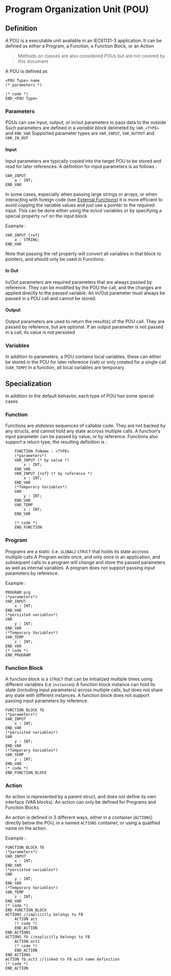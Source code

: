 # Program Organization Unit (POU)

## Definition

A POU is a executable unit available in an IEC61131-3 application.
It can be defined as either a Program, a Function, a Function Block, or an Action

> Methods on classes are also considered POUs but are not covered by this document

A POU is defined as 

```iecst
<POU Type> name 
(* parameters *)

(* code *)
END_<POU Type>
```

### Parameters

POUs can use input, output, or in/out parameters to pass data to the outside
Such parameters are defined in a _variable block_  delimeted by `VAR_<TYPE>` and `END_VAR`
Supported parameter types are `VAR_INPUT`, `VAR_OUTPUT` and `VAR_IN_OUT`

#### Input
Input parameters are typically copied into the target POU to be stored and read for later references.
A definition for input parameters is as follows : 

```iecst
VAR_INPUT
    a : INT;
END_VAR
```

In some cases, especially when passing large strings or arrays, or when interacting with foreign code (see [External Functions](libraries/external_functions.md)) it is more efficient to avoid copying the variable values and just use a pointer to the required input. This can be done either using the in/out variables or by specifying a special property `ref` on the input block 

Example : 

```iecst
VAR_INPUT {ref}
    a : STRING;
END_VAR
```

Note that passing the ref property will convert all variables in that block to pointers, and should only be used in Functions.

#### In Out

In/Out parameters are required parameters that are always passed by reference. They can be modified by the POU the call, and the changes are applied directly to the passed variable.
An In/Out parameter must always be passed in a POU call and cannot be stored.

#### Output

Output parameters are used to return the result(s) of the POU call. 
They are passed by reference, but are optional.
If an output parameter is not passed in a call, its value is not persisted

### Variables

In addition to parameters, a POU contains local variables, these can either be stored in the POU for later reference (`VAR`) or only created for a single call (`VAR_TEMP`)
In a function, all local variables are temporary

## Specialization

In addition to the default behavior, each type of POU has some special cases

### Function

Functions are _stateless_ sequences of callable code. They are not backed by any structs, and cannot hold any state accross multiple calls.
A function's input parameter can be passed by value, or by reference.
Functions also support a return type, the resulting definition is : 
```iecst
    FUNCTION fnName : <TYPE>
    (*parameters*)
    VAR_INPUT (* by value *)
        x : INT;
    END_VAR
    VAR_INPUT {ref} (* by reference *)
        x : INT;
    END_VAR
    (*Temporary Variables*)
    VAR
        y : INT;
    END_VAR
    VAR_TEMP
        z : INT;
    END_VAR

    (* code *)
    END_FUNCTION
```

### Program

Programs are a static (i.e. `GLOBAL`) `STRUCT` that holds its state accross multiple calls
A Program exists once, and only once in an application, and subsequent calls to a program will change and store the passed parameters as well as internal variables.
A program does not support passing input parameters by reference.

Example : 

```iecst
PROGRAM prg 
(*parameters*)
VAR_INPUT
    x : INT;
END_VAR
(*persisted variables*)
VAR
    y : INT;
END_VAR
(*Temporary Variables*)
VAR_TEMP
    z : INT;
END_VAR
(* code *)
END_PROGRAM
```

### Function Block

A function block is a `STRUCT` that can be initialized multiple times using different variables (i.e `instance`s)
A function block instance can hold its state (including input parameters) across multiple calls, but does not share any state with different instances.
A function block does not support passing input parameters by reference.

```iecst
FUNCTION_BLOCK fb
(*parameters*)
VAR_INPUT
    x : INT;
END_VAR
(*persisted variables*)
VAR
    y : INT;
END_VAR
(*Temporary Variables*)
VAR_TEMP
    z : INT;
END_VAR
(* code *)
END_FUNCTION_BLOCK
```

### Action

An action is represented by a parent struct, and does not define its own interface (VAR blocks).
An action can only be defined for Programs and Function Blocks

An action is defined in 3 different ways, either in a container (`ACTIONS`) directly below the POU, in a named `ACTIONS` container, or using a qualified name on the action.

Example : 

```iecst
FUNCTION_BLOCK fb
(*parameters*)
VAR_INPUT
    x : INT;
END_VAR
(*persisted variables*)
VAR
    y : INT;
END_VAR
(*Temporary Variables*)
VAR_TEMP
    z : INT;
END_VAR
(* code *)
END_FUNCTION_BLOCK
ACTIONS //implicitly belongs to FB
    ACTION act
    (* code *)
    END_ACTION
END_ACTIONS
ACTIONS fb //explicitly belongs to FB
    ACTION act2
    (* code *)
    END_ACTION
END_ACTIONS
ACTION fb.act3 //linked to FB with name definition
(* code *)
END_ACTION
```